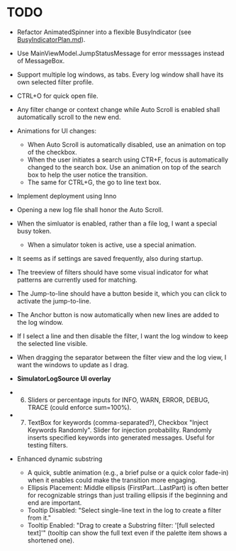 # TODO

* Refactor AnimatedSpinner into a flexible BusyIndicator (see [BusyIndicatorPlan.md](BusyIndicatorPlan.md)).
* Use MainViewModel.JumpStatusMessage for error messsages instead of MessageBox.
* Support multiple log windows, as tabs. Every log window shall have its own selected filter profile.
* CTRL+O for quick open file.
* Any filter change or context change while Auto Scroll is enabled shall automatically scroll to the new end.
* Animations for UI changes:
    * When Auto Scroll is automatically disabled, use an animation on top of the checkbox.
    * When the user initiates a search using CTR+F, focus is automatically changed to the search box. Use an animation on top of the search box to help the user notice the transition.
    * The same for CTRL+G, the go to line text box.
* Implement deployment using Inno
* Opening a new log file shall honor the Auto Scroll.
* When the simluator is enabled, rather than a file log, I want a special busy token.
    * When a simulator token is active, use a special animation.
* It seems as if settings are saved frequently, also during startup.
* The treeview of filters should have some visual indicator for what patterns are currently used for matching.
* The Jump-to-line should have a button beside it, which you can click to activate the jump-to-line.
* The Anchor button is now automatically when new lines are added to the log window.
* If I select a line and then disable the filter, I want the log window to keep the selected line visible.
* When dragging the separator between the filter view and the log view, I want the windows to update as I drag.

* **SimulatorLogSource UI overlay**
*   6. Sliders or percentage inputs for INFO, WARN, ERROR, DEBUG, TRACE (could enforce sum=100%).
*   7. TextBox for keywords (comma-separated?), Checkbox "Inject Keywords Randomly". Slider for injection probability. Randomly inserts specified keywords into generated messages. Useful for testing filters.

* Enhanced dynamic substring
    * A quick, subtle animation (e.g., a brief pulse or a quick color fade-in) when it enables could make the transition more engaging.
    * Ellipsis Placement: Middle ellipsis (FirstPart...LastPart) is often better for recognizable strings than just trailing ellipsis if the beginning and end are important.
    * Tooltip Disabled: "Select single-line text in the log to create a filter from it."
    * Tooltip Enabled: "Drag to create a Substring filter: '[full selected text]'" (tooltip can show the full text even if the palette item shows a shortened one).
